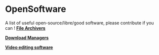 # OpenSoftware
A list of useful open-source/libre/good software, please contribute if you can !
[**File Archivers**](FileArchivers.md)

[**Download Managers**](DownloadManagers.md)

[**Video editing software**](VideoEditors.md)

